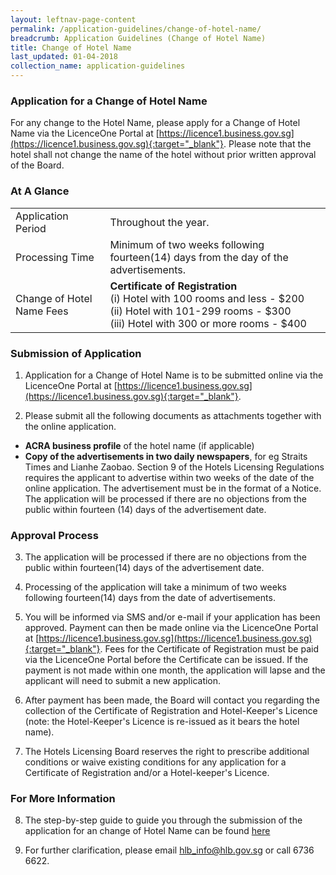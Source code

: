 ```yaml
---
layout: leftnav-page-content
permalink: /application-guidelines/change-of-hotel-name/
breadcrumb: Application Guidelines (Change of Hotel Name)
title: Change of Hotel Name
last_updated: 01-04-2018
collection_name: application-guidelines
---
```


### **Application for a Change of Hotel Name**

For any change to the Hotel Name, please apply for a Change of Hotel Name via the LicenceOne Portal at [https://licence1.business.gov.sg](https://licence1.business.gov.sg){:target="_blank"}. Please note that the hotel shall not change the name of the hotel without prior written approval of the Board.

### **At A Glance**

<table class="table-v">
  <tr>
    <td>Application Period</td>
    <td>Throughout the year.</td> 
  </tr>
  <tr>
    <td>Processing Time</td>
    <td>Minimum of two weeks following fourteen(14) days from the day of the advertisements.</td>
  </tr>
  <tr>
    <td>Change of Hotel Name Fees</td>
    <td><b>Certificate of Registration</b> <br>(i)    Hotel with 100 rooms and less - $200 <br>(ii)   Hotel with 101-299 rooms - $300 <br> (iii)  Hotel with 300 or more rooms - $400 <br></td>
  </tr>
</table>

### **Submission of Application**

1. Application for a Change of Hotel Name is to be submitted online via the LicenceOne Portal at [https://licence1.business.gov.sg](https://licence1.business.gov.sg){:target="_blank"}.

2. Please submit all the following documents as attachments together with the online application. 
* **ACRA business profile** of the hotel name (if applicable)  
* **Copy of the advertisements in two daily newspapers**, for eg Straits Times and Lianhe Zaobao. Section 9 of the Hotels Licensing Regulations requires the applicant to advertise within two weeks of the date of the online application. The advertisement must be in the format of a Notice. The application will be processed if there are no objections from the public within fourteen (14) days of the advertisement date.

### **Approval Process**

3. The application will be processed if there are no objections from the public within fourteen(14) days of the advertisement date.

4. Processing of the application will take a minimum of two weeks following fourteen(14) days from the date of advertisements.

5. You will be informed via SMS and/or e-mail if your application has been approved. Payment can then be made online via the LicenceOne Portal at [https://licence1.business.gov.sg](https://licence1.business.gov.sg){:target="_blank"}. Fees for the Certificate of Registration must be paid via the LicenceOne Portal before the Certificate can be issued. If the payment is not made within one month, the application will lapse and the applicant will need to submit a new application. 

6. After payment has been made, the Board will contact you regarding the collection of the Certificate of Registration and Hotel-Keeper's Licence (note: the Hotel-Keeper's Licence is re-issued as it bears the hotel name). 

7. The Hotels Licensing Board reserves the right to prescribe additional conditions or waive existing conditions for any application for a Certificate of Registration and/or a Hotel-keeper's Licence. 

### **For More Information**

8. The step-by-step guide to guide you through the submission of the application for an change of Hotel Name can be found [here]({{site.baseurl}}/media/guides/files/guide-amendment-of-licence.pdf)

9. For further clarification, please email [hlb_info@hlb.gov.sg](mailto:hlb_info@hlb.gov.sg) or call 6736 6622.
